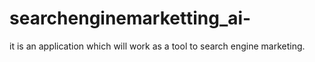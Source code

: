 # searchenginemarketting_ai-
it is an application which will work as a tool to search engine marketing. 
